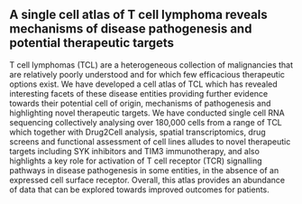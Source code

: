 ##   A single cell atlas of T cell lymphoma reveals mechanisms of disease pathogenesis and potential therapeutic targets 
T cell lymphomas (TCL) are a heterogeneous collection of malignancies that are relatively poorly understood and for which few efficacious therapeutic options exist. We have developed a cell atlas of TCL which has revealed interesting facets of these disease entities providing further evidence towards their potential cell of origin, mechanisms of pathogenesis and highlighting novel therapeutic targets. We have conducted single cell RNA sequencing collectively analysing over 180,000 cells from a range of TCL which together with Drug2Cell analysis, spatial transcriptomics, drug screens and functional assessment of cell lines alludes to novel therapeutic targets including SYK inhibitors and TIM3 immunotherapy, and also highlights a key role for activation of T cell receptor (TCR) signalling pathways in disease pathogenesis in some entities, in the absence of an expressed cell surface receptor. Overall, this atlas provides an abundance of data that can be explored towards improved outcomes for patients.
